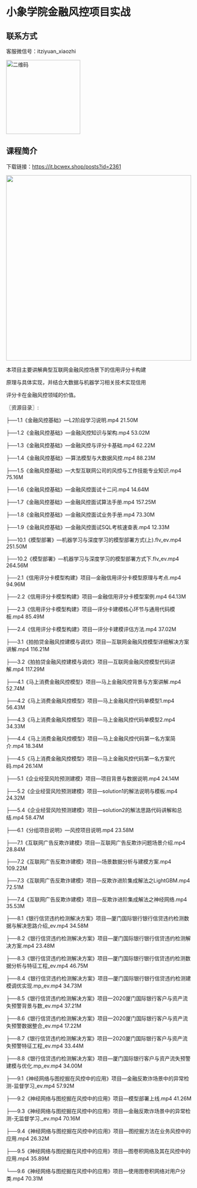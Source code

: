 # 小象学院金融风控项目实战

## 联系方式

客服微信号：itziyuan_xiaozhi

<img src="https://ziyuanyun.oss-cn-guangzhou.aliyuncs.com/common/20240614073449/666b82192834a.jpg" width="200" height="200" alt="二维码">

## 课程简介

下载链接：https://it.bcwex.shop/posts?id=2361

<img src="https://ziyuanyun.oss-cn-guangzhou.aliyuncs.com/yun/20240515183852/664490bc073b4.jpg" width="500" alt="">

  

 本项目主要讲解典型互联网金融风控场景下的信用评分卡构建

 原理与具体实现，并结合大数据与机器学习相关技术实现信用

 评分卡在金融风控领域的价值。

 〖资源目录〗:

 ├──1.1《金融风控基础》—L2阶段学习说明.mp4 21.50M

 ├──1.2《金融风控基础》—金融风控知识与架构.mp4 53.02M

 ├──1.3《金融风控基础》—金融风控与评分卡基础.mp4 62.22M

 ├──1.4《金融风控基础》—算法模型与大数据风控.mp4 88.23M

 ├──1.5《金融风控基础》—大型互联网公司的风控与工作技能专业知识.mp4 75.16M

 ├──1.6《金融风控基础》—金融风控面试十二问.mp4 14.64M

 ├──1.7《金融风控基础》—金融风控面试算法手册.mp4 157.25M

 ├──1.8《金融风控基础》—金融风控面试业务手册.mp4 73.30M

 ├──1.9《金融风控基础》—金融风控面试SQL考核速查表.mp4 12.33M

 ├──10.1《模型部署》—机器学习与深度学习的模型部署方式(上).flv_ev.mp4 251.50M

 ├──10.2《模型部署》—机器学习与深度学习的模型部署方式下.flv_ev.mp4 264.56M

 ├──2.1《信用评分卡模型构建》项目—金融信用评分卡模型原理与考点.mp4 94.96M

 ├──2.2《信用评分卡模型构建》项目—金融信用评分卡模型案例.mp4 64.13M

 ├──2.3《信用评分卡模型构建》项目—评分卡建模核心环节与通用代码模板.mp4 85.49M

 ├──2.4《信用评分卡模型构建》项目—评分卡建模评估方法.mp4 37.02M

 ├──3.1《拍拍贷金融风控建模与调优》项目—互联网金融风控模型详细解决方案讲解.mp4 116.21M

 ├──3.2《拍拍贷金融风控建模与调优》项目—互联网金融风控模型代码讲解.mp4 117.29M

 ├──4.1《马上消费金融风控模型》项目—马上金融风控背景与方案讲解.mp4 52.74M

 ├──4.2《马上消费金融风控模型》项目—马上金融风控代码单模型1.mp4 56.43M

 ├──4.3《马上消费金融风控模型》项目—马上金融风控代码单模型2.mp4 34.33M

 ├──4.4《马上消费金融风控模型》项目—马上金融风控代码第一名方案简介.mp4 18.34M

 ├──4.5《马上消费金融风控模型》项目—马上金融风控代码第一名方案代码.mp4 26.14M

 ├──5.1《企业经营风险预测建模》项目—项目背景与数据说明.mp4 24.14M

 ├──5.2《企业经营风险预测建模》项目—solution1的解法说明与模板.mp4 24.32M

 ├──5.4《企业经营风险预测建模》项目—solution2的解法思路代码讲解和总结.mp4 58.47M

 ├──6.1《分组项目说明》—风控项目说明.mp4 23.58M

 ├──7.1《互联网广告反欺诈建模》项目—互联网广告反欺诈问题场景介绍.mp4 28.84M

 ├──7.2《互联网广告反欺诈建模》项目—场景数据分析与建模方案.mp4 109.22M

 ├──7.3《互联网广告反欺诈建模》项目—反欺诈进阶集成解法之LightGBM.mp4 72.51M

 ├──7.4《互联网广告反欺诈建模》项目—反欺诈进阶集成解法之神经网络.mp4 35.53M

 ├──8.1《银行信贷违约检测解决方案》项目—厦门国际银行银行信贷违约检测数据与解决思路介绍_ev.mp4 34.58M

 ├──8.2《银行信贷违约检测解决方案》项目—厦门国际银行银行信贷违约检测解决方案.mp4 23.48M

 ├──8.3《银行信贷违约检测解决方案》项目—厦门国际银行银行信贷违约检测数据分析与特征工程_ev.mp4 46.75M

 ├──8.4《银行信贷违约检测解决方案》项目—厦门国际银行银行信贷违约检测建模调优实现.mp_ev.mp4 34.73M

 ├──8.5《银行信贷违约检测解决方案》项目—2020厦门国际银行客户与资产流失预警背景与数_ev.mp4 37.21M

 ├──8.6《银行信贷违约检测解决方案》项目—2020厦门国际银行客户与资产流失预警数据整合_ev.mp4 17.22M

 ├──8.7《银行信贷违约检测解决方案》项目—2020厦门国际银行客户与资产流失预警特征工程_ev.mp4 33.44M

 ├──8.8《银行信贷违约检测解决方案》项目—厦门国际银行客户与资产流失预警建模与优化.mp_ev.mp4 34.00M

 ├──9.1《神经网络与图挖掘在风控中的应用》项目—金融反欺诈场景中的异常检测-监督学习_ev.mp4 57.92M

 ├──9.2《神经网络与图挖掘在风控中的应用》项目—模型部署上线.mp4 41.26M

 ├──9.3《神经网络与图挖掘在风控中的应用》项目—金融反欺诈场景中的异常检测-无监督学习._ev.mp4 70.16M

 ├──9.4《神经网络与图挖掘在风控中的应用》项目—图挖掘方法在业务风控中的应用.mp4 26.32M

 ├──9.5《神经网络与图挖掘在风控中的应用》项目—图卷积网络及其在风控中的应用.mp4 35.89M

 └──9.6《神经网络与图挖掘在风控中的应用》项目—使用图卷积网络对用户分类.mp4 70.31M

  
